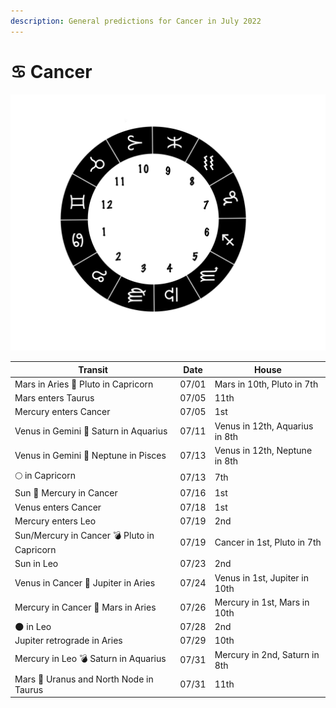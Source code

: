 ```yaml
---
description: General predictions for Cancer in July 2022
---
```


# ♋ Cancer

![](../../.gitbook/assets/cancer.png)



| Transit                                     | Date  | House                          |
| ------------------------------------------- | ----- | ------------------------------ |
| Mars in Aries 🔲 Pluto in Capricorn         | 07/01 | Mars in 10th, Pluto in 7th     |
| Mars enters Taurus                          | 07/05 | 11th                           |
| Mercury enters Cancer                       | 07/05 | 1st                            |
| Venus in Gemini 🔺 Saturn in Aquarius       | 07/11 | Venus in 12th, Aquarius in 8th |
| Venus in Gemini 🔲 Neptune in Pisces        | 07/13 | Venus in 12th, Neptune in 8th  |
|  🌕 in Capricorn                            | 07/13 | 7th                            |
| Sun 🖤 Mercury in Cancer                    | 07/16 | 1st                            |
| Venus enters Cancer                         | 07/18 | 1st                            |
| Mercury enters Leo                          | 07/19 | 2nd                            |
| Sun/Mercury in Cancer 💣 Pluto in Capricorn | 07/19 | Cancer in 1st, Pluto in 7th    |
| Sun in Leo                                  | 07/23 | 2nd                            |
| Venus in Cancer 🔲 Jupiter in Aries         | 07/24 | Venus in 1st, Jupiter in 10th  |
| Mercury in Cancer 🔲 Mars in Aries          | 07/26 | Mercury in 1st, Mars in 10th   |
| 🌑 in Leo                                   | 07/28 | 2nd                            |
| Jupiter retrograde in Aries                 | 07/29 | 10th                           |
| Mercury in Leo 💣 Saturn in Aquarius        | 07/31 | Mercury in 2nd, Saturn in 8th  |
| Mars 🖤 Uranus and North Node in Taurus     | 07/31 | 11th                           |





###
